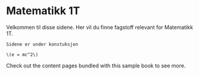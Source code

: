 # Matematikk 1T

Velkommen til disse sidene. Her vil du finne fagstoff relevant for Matematikk 1T. 

```{admonition} Merk!
Sidene er under konstuksjon
```

```
\(e = mc^2\)
```

Check out the content pages bundled with this sample book to see more.
